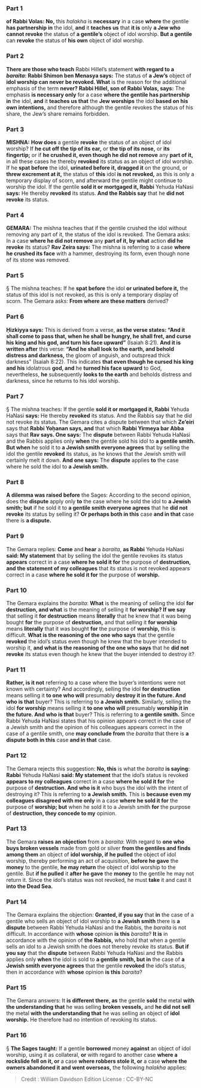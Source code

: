 
### Part 1
<b>of Rabbi Volas: No,</b> this <i>halakha</i> is <b>necessary</b> in a case <b>where</b> the gentile <b>has partnership in</b> the idol, <b>and</b> it <b>teaches us</b> that <b>it is</b> only <b>a Jew who cannot revoke</b> the status of <b>a gentile’s</b> object of idol worship. <b>But a gentile</b> can <b>revoke</b> the status of <b>his own</b> object of idol worship.

### Part 2
<b>There are those who teach</b> Rabbi Hillel’s statement <b>with regard to a <i>baraita</i>: Rabbi Shimon ben Menasya says:</b> The status of <b>a Jew’s</b> object of <b>idol worship can never be revoked. What</b> is the reason for the additional emphasis of the term <b>never? Rabbi Hillel, son of Rabbi Volas, says:</b> The emphasis <b>is necessary only</b> for a case <b>where the gentile has partnership in</b> the idol, <b>and</b> it <b>teaches us that</b> the <b>Jew worships</b> the idol <b>based on his own intentions,</b> and therefore although the gentile revokes the status of his share, the Jew’s share remains forbidden.

### Part 3
<strong>MISHNA:</strong> <b>How does</b> a gentile <b>revoke</b> the status of an object of idol worship? If <b>he cut off the tip of its ear,</b> or <b>the tip of its nose,</b> or <b>its fingertip;</b> or if <b>he crushed it, even though he did not remove</b> any <b>part of it,</b> in all these cases he thereby <b>revoked</b> its status as an object of idol worship. If he <b>spat before</b> the idol, <b>urinated before it, dragged it</b> on the ground, or <b>threw excrement at it,</b> the status of <b>this</b> idol <b>is not revoked,</b> as this is only a temporary display of scorn, and afterward the gentile might continue to worship the idol. If the gentile <b>sold it or mortgaged it, Rabbi</b> Yehuda HaNasi <b>says:</b> He thereby <b>revoked</b> its status. <b>And the Rabbis say</b> that he <b>did not revoke</b> its status.

### Part 4
<strong>GEMARA:</strong> The mishna teaches that if the gentile crushed the idol without removing any part of it, the status of the idol is revoked. The Gemara asks: In a case <b>where he did not remove</b> any <b>part of it, by what</b> action <b>did he revoke</b> its status? <b>Rav Zeira says:</b> The mishna is referring to a case <b>where he crushed its face</b> with a hammer, destroying its form, even though none of its stone was removed.

### Part 5
§ The mishna teaches: If he <b>spat before</b> the idol <b>or urinated before it,</b> the status of this idol is not revoked, as this is only a temporary display of scorn. The Gemara asks: <b>From where are these matters</b> derived?

### Part 6
<b>Ḥizkiyya says:</b> This is derived from a verse, <b>as the verse states: “And it shall come to pass that, when he shall be hungry, he shall fret, and curse his king and his god, and turn his face upward”</b> (Isaiah 8:21). <b>And it is written after</b> this verse: <b>“And he shall look to the earth, and behold distress and darkness,</b> the gloom of anguish, and outspread thick darkness” (Isaiah 8:22). This indicates <b>that even though he cursed his king and his</b> idolatrous <b>god, and</b> he <b>turned his face upward</b> to God, nevertheless, <b>he</b> subsequently <b>looks to the earth</b> and beholds distress and darkness, since he returns to his idol worship.

### Part 7
§ The mishna teaches: If the gentile <b>sold it or mortgaged it, Rabbi</b> Yehuda HaNasi <b>says:</b> He thereby <b>revoked</b> its status. And the Rabbis say that he did not revoke its status. The Gemara cites a dispute between that which <b>Ze’eiri</b> says that <b>Rabbi Yoḥanan says, and</b> that which <b>Rabbi Yirmeya bar Abba</b> says that <b>Rav says. One says:</b> The <b>dispute</b> between Rabbi Yehuda HaNasi and the Rabbis applies only <b>when</b> the gentile sold his idol to <b>a gentile smith. But when</b> he sold it to <b>a Jewish smith everyone agrees</b> that by selling the idol the gentile <b>revoked</b> its status, as he knows that the Jewish smith will certainly melt it down. <b>And one says:</b> The <b>dispute</b> applies <b>to</b> the case where he sold the idol to <b>a Jewish smith.</b>

### Part 8
<b>A dilemma was raised before</b> the Sages: According to the second opinion, does the <b>dispute</b> apply only <b>to</b> the case where he sold the idol to <b>a Jewish smith; but</b> if he sold it to <b>a gentile smith everyone agrees</b> that he <b>did not revoke</b> its status by selling it? <b>Or perhaps both in this</b> case <b>and in that</b> case there is <b>a dispute.</b>

### Part 9
The Gemara replies: <b>Come</b> and <b>hear</b> a <i>baraita</i>, <b>as Rabbi</b> Yehuda HaNasi <b>said: My statement</b> that by selling the idol the gentile revokes its status <b>appears</b> correct in a case <b>where he sold it for</b> the purpose of <b>destruction, and the statement of my colleagues</b> that its status is not revoked appears correct in a case <b>where he sold it for</b> the purpose of <b>worship.</b>

### Part 10
The Gemara explains the <i>baraita</i>: <b>What</b> is the meaning of selling the idol <b>for destruction, and what</b> is the meaning of selling it <b>for worship? If we say</b> that selling it <b>for destruction</b> means <b>literally</b> that he knew that it was being bought <b>for</b> the purpose of <b>destruction,</b> and that selling it <b>for worship</b> means <b>literally</b> that it was bought <b>for</b> the purpose of <b>worship,</b> this is difficult. <b>What is the reasoning of the one who says</b> that the gentile <b>revoked</b> the idol’s status even though he knew that the buyer intended to worship it, <b>and what is the reasoning of the one who says</b> that he <b>did not revoke</b> its status even though he knew that the buyer intended to destroy it?

### Part 11
<b>Rather, is it not</b> referring to a case where the buyer’s intentions were not known with certainty? And accordingly, selling the idol <b>for destruction</b> means selling it <b>to one who will</b> presumably <b>destroy it in the future. And who is that</b> buyer? This is referring to <b>a Jewish smith.</b> Similarly, selling the idol <b>for worship</b> means selling it <b>to one who will</b> presumably <b>worship it in the future. And who is that</b> buyer? This is referring to <b>a gentile smith.</b> Since Rabbi Yehuda HaNasi states that his opinion appears correct in the case of a Jewish smith and the opinion of his colleagues appears correct in the case of a gentile smith, one <b>may conclude from</b> the <i>baraita</i> that there is <b>a dispute both in this</b> case <b>and in that</b> case.

### Part 12
The Gemara rejects this suggestion: <b>No, this</b> is what the <i>baraita</i> <b>is saying: Rabbi</b> Yehuda HaNasi <b>said: My statement</b> that the idol’s status is revoked <b>appears to my colleagues</b> correct in a case <b>where he sold it for</b> the purpose of <b>destruction. And who is it</b> who buys the idol with the intent of destroying it? This is referring to <b>a Jewish smith.</b> This is <b>because even my colleagues disagreed with me only</b> in a case <b>where he sold it for</b> the purpose of <b>worship; but</b> when he sold it to a Jewish smith <b>for</b> the purpose of <b>destruction, they concede to my</b> opinion.

### Part 13
The Gemara <b>raises an objection</b> from a <i>baraita</i>: With regard to <b>one who buys broken vessels</b> made from gold or silver <b>from the gentiles and finds among them</b> an object of <b>idol worship, if he pulled</b> the object of idol worship, thereby performing an act of acquisition, <b>before he gave</b> the <b>money</b> to the gentile, <b>he may return</b> the object of idol worship to the gentile. But <b>if he pulled</b> it <b>after he gave</b> the <b>money</b> to the gentile he may not return it. Since the idol’s status was not revoked, he must <b>take</b> it and cast it <b>into the Dead Sea.</b>

### Part 14
The Gemara explains the objection: <b>Granted, if you say</b> that <b>in</b> the case of a gentile who sells an object of idol worship to <b>a Jewish smith</b> there is <b>a dispute</b> between Rabbi Yehuda HaNasi and the Rabbis, the <i>baraita</i> is not difficult. In accordance with <b>whose</b> opinion <b>is this</b> <i>baraita</i>? <b>It is</b> in accordance with the opinion of <b>the Rabbis,</b> who hold that when a gentile sells an idol to a Jewish smith he does not thereby revoke its status. <b>But if you say</b> that the <b>dispute</b> between Rabbi Yehuda HaNasi and the Rabbis applies only <b>when</b> the idol is sold to <b>a gentile smith, but in</b> the case of <b>a Jewish smith everyone agrees</b> that the gentile <b>revoked</b> the idol’s status, then in accordance with <b>whose</b> opinion <b>is this</b> <i>baraita</i>?

### Part 15
The Gemara answers: It <b>is different there, as</b> the gentile <b>sold</b> the metal <b>with the understanding that</b> he was selling <b>broken vessels,</b> and <b>he did not sell</b> the metal <b>with the understanding that</b> he was selling an object of <b>idol worship.</b> He therefore had no intention of revoking its status.

### Part 16
§ <b>The Sages taught:</b> If a gentile <b>borrowed</b> money <b>against</b> an object of idol worship, using it as collateral, <b>or</b> with regard to another case <b>where a rockslide fell on it, or</b> a case <b>where robbers stole it, or</b> a case <b>where the owners abandoned it and went overseas,</b> the following <i>halakha</i> applies:

>Credit : William Davidson Edition
>License : CC-BY-NC